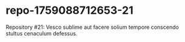 # repo-1759088712653-21
Repository #21: Vesco sublime aut facere solium tempore conscendo stultus cenaculum defessus.
